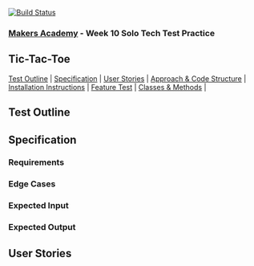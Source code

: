 [![Build Status](https://travis-ci.com/BenSheridanEdwards/Makers_TIcTacToc_TechTest_Ruby.svg?branch=master)](https://travis-ci.com/BenSheridanEdwards/Makers_TIcTacToc_TechTest_Ruby)

### [Makers Academy](http://www.makersacademy.com) - Week 10 Solo Tech Test Practice
Tic-Tac-Toe
-

[Test Outline](#Outline) | [Specification](#Specification) | [User Stories](#Story) | [Approach & Code Structure](#Approach) | [Installation Instructions](#Installation) | [Feature Test](#Feature_Tests) | [Classes & Methods](#Methods) |


## <a name="Outline">Test Outline</a>


## <a name="Specification">Specification</a>


### Requirements

### Edge Cases

### Expected Input

### Expected Output


## <a name="Story">User Stories</a>

```


```
